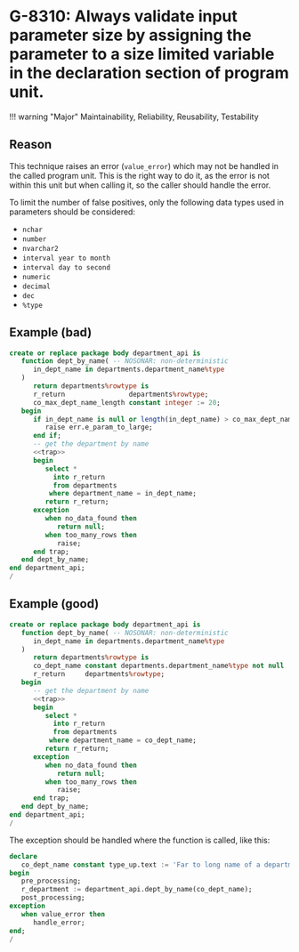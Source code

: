 # G-8310: Always validate input parameter size by assigning the parameter to a size limited variable in the declaration section of program unit.

!!! warning "Major"
    Maintainability, Reliability, Reusability, Testability

## Reason

This technique raises an error (`value_error`) which may not be handled in the called program unit. This is the right way to do it, as the error is not within this unit but when calling it, so the caller should handle the error.

To limit the number of false positives, only the following data types used in parameters should be considered:

- `nchar`
- `number`
- `nvarchar2`
- `interval year to month`
- `interval day to second`
- `numeric`
- `decimal`
- `dec`
- `%type`

## Example (bad)

``` sql
create or replace package body department_api is
   function dept_by_name( -- NOSONAR: non-deterministic
      in_dept_name in departments.department_name%type
   )
      return departments%rowtype is
      r_return                departments%rowtype;
      co_max_dept_name_length constant integer := 20;
   begin
      if in_dept_name is null or length(in_dept_name) > co_max_dept_name_length then
         raise err.e_param_to_large;
      end if;
      -- get the department by name
      <<trap>>
      begin
         select *
           into r_return
           from departments
          where department_name = in_dept_name;
         return r_return;
      exception
         when no_data_found then
            return null;
         when too_many_rows then
            raise;
      end trap;
   end dept_by_name;
end department_api;
/
```

## Example (good)

``` sql
create or replace package body department_api is
   function dept_by_name( -- NOSONAR: non-deterministic
      in_dept_name in departments.department_name%type
   )
      return departments%rowtype is
      co_dept_name constant departments.department_name%type not null := in_dept_name;
      r_return     departments%rowtype;
   begin
      -- get the department by name
      <<trap>>
      begin
         select *
           into r_return
           from departments
          where department_name = co_dept_name;
         return r_return;
      exception
         when no_data_found then
            return null;
         when too_many_rows then
            raise;
      end trap;
   end dept_by_name;
end department_api;
/
```

The exception should be handled where the function is called, like this:

``` sql
declare
   co_dept_name constant type_up.text := 'Far to long name of a department';
begin
   pre_processing;
   r_department := department_api.dept_by_name(co_dept_name);
   post_processing;
exception
   when value_error then
      handle_error;
end;
/
```